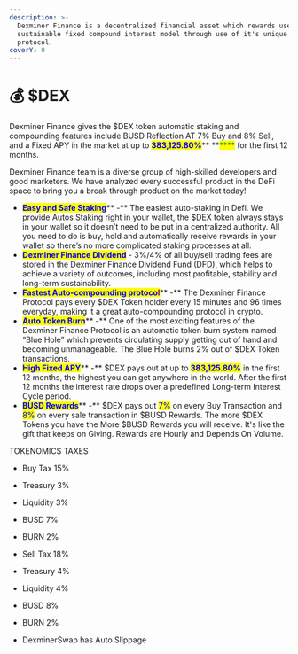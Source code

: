```yaml
---
description: >-
  Dexminer Finance is a decentralized financial asset which rewards users with a
  sustainable fixed compound interest model through use of it's unique Rebase
  protocol.
coverY: 0
---
```


# 💰 $DEX



Dexminer Finance gives the $DEX token automatic staking and compounding features include BUSD Reflection AT 7% Buy and 8% Sell, and a Fixed APY in the market at up to <mark style="color:blue;">**383,125.80%**</mark>** **<mark style="color:green;">****</mark> for the first 12 months.

Dexminer Finance team is a diverse group of high-skilled developers and good  marketers. We have analyzed every successful product in the DeFi space to bring you a break through product on the market today!

* <mark style="color:blue;">**Easy and Safe Staking**</mark>** -**  The easiest auto-staking in Defi. We provide Autos Staking right in your wallet, the $DEX token always stays in your wallet so it doesn’t need to be put in a centralized authority. All you need to do is buy, hold and automatically receive rewards in your wallet so there’s no more complicated staking processes at all.
* <mark style="color:blue;">**Dexminer Finance Dividend**</mark> - 3%/4% of all buy/sell trading fees are stored in the Dexminer Finance Dividend Fund (DFD), which helps to achieve a variety of outcomes, including most profitable, stability and long-term sustainability.
* <mark style="color:blue;">**Fastest Auto-compounding protoco**</mark><mark style="color:purple;">**l**</mark>** -** The Dexminer Finance Protocol pays every $DEX Token holder every 15 minutes and 96 times everyday, making it a great auto-compounding protocol in crypto.&#x20;
* <mark style="color:blue;">**Auto Token Burn**</mark>** -** One of the most exciting features of the Dexminer Finance Protocol is an automatic token burn system named “Blue Hole” which prevents circulating supply getting out of hand and becoming unmanageable. The Blue Hole burns 2% out of $DEX Token transactions.
* <mark style="color:blue;">**High Fixed APY**</mark>** -** $DEX pays out at up to <mark style="color:blue;">**383,125.80%**</mark> in the first 12 months, the highest you can get anywhere in the world. After the first 12 months the interest rate drops over a predefined Long-term Interest Cycle period.
* <mark style="color:blue;">**BUSD Rewards**</mark>** -** $DEX pays out <mark style="color:blue;">7%</mark> on every Buy Transaction and <mark style="color:blue;">8%</mark> on every sale transaction in $BUSD Rewards. The more $DEX Tokens you have the More $BUSD Rewards you will receive. It's like the gift that keeps on Giving. Rewards are Hourly and Depends On Volume.

TOKENOMICS TAXES

* &#x20;Buy  Tax 15%
* Treasury 3%
* &#x20;Liquidity 3%&#x20;
* BUSD 7%&#x20;
* BURN 2%



* Sell Tax 18%
* Treasury 4%&#x20;
* Liquidity 4%
* &#x20;BUSD 8%&#x20;
* BURN 2%
* DexminerSwap has Auto Slippage
